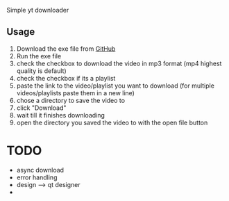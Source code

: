 Simple yt downloader

## Usage

1. Download the exe file from [GitHub]("https://github.com/progenor/YTDownloader/releases/tag/v0.1.0-alpha")
2. Run the exe file
3. check the checkbox to download the video in mp3 format (mp4 highest quality is default)
4. check the checkbox if its a playlist
5. paste the link to the video/playlist you want to download (for multiple videos/playlists paste them in a new line)
6. chose a directory to save the video to
7. click "Download"
8. wait till it finishes downloading
9. open the directory you saved the video to with the open file button

# TODO

- async download
- error handling
- design --> qt designer
-
